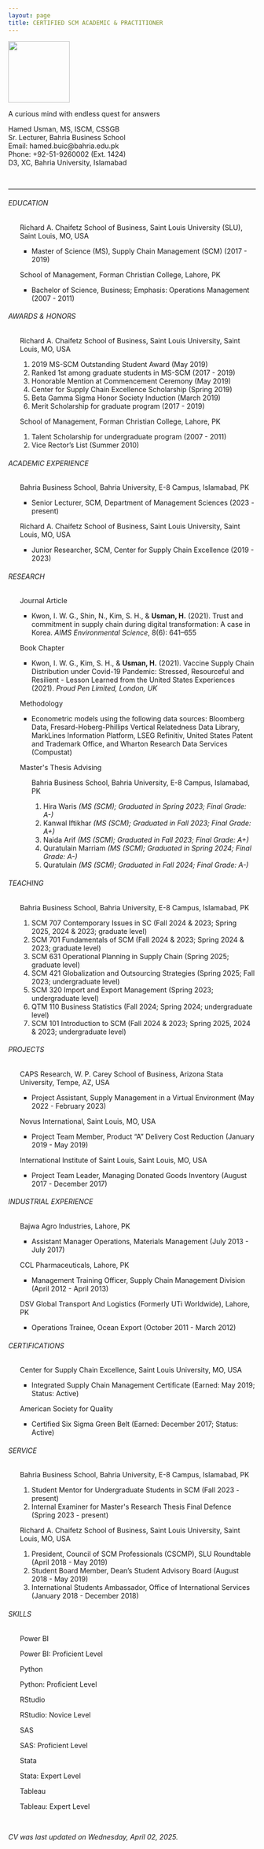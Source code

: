 ```yaml
---
layout: page
title: CERTIFIED SCM ACADEMIC & PRACTITIONER
---
```

<img src="../assets/hu.png" width="125" height="125"><br/>

<p>A curious mind with endless quest for answers</p>
<p>Hamed Usman, MS, ISCM, CSSGB<br/>
Sr. Lecturer, Bahria Business School<br/>
Email: hamed.buic@bahria.edu.pk<br/>
Phone: +92-51-9260002 (Ext. 1424)<br/>
D3, XC, Bahria University, Islamabad</p>


<br/>

---


<h6>EDUCATION</h6>

<ul style="list-style-type:none;">
 Richard A. Chaifetz School of Business, Saint Louis University (SLU), Saint Louis, MO, USA
  <ul style="list-style-type:square;">
   <li>Master of Science (MS), Supply Chain Management (SCM) (2017 - 2019)</li>
  </ul>
</ul>

<ul style="list-style-type:none;">
 School of Management, Forman Christian College, Lahore, PK
  <ul style="list-style-type:square;">
   <li>Bachelor of Science, Business; Emphasis: Operations Management (2007 - 2011)</li>
  </ul>
</ul>

<h6>AWARDS & HONORS</h6>
 <ul style="list-style-type:none;">
  Richard A. Chaifetz School of Business, Saint Louis University, Saint Louis, MO, USA
   <ol>
    <li>2019 MS-SCM Outstanding Student Award (May 2019)</li>
    <li>Ranked 1st among graduate students in MS-SCM (2017 - 2019)</li>
    <li>Honorable Mention at Commencement Ceremony (May 2019)</li>
    <li>Center for Supply Chain Excellence Scholarship (Spring 2019)</li>
    <li>Beta Gamma Sigma Honor Society Induction (March 2019)</li>
    <li>Merit Scholarship for graduate program (2017 - 2019)</li>
   </ol>
 </ul>

  <ul style="list-style-type:none;">
   School of Management, Forman Christian College, Lahore, PK
    <ol>
     <li>Talent Scholarship for undergraduate program (2007 - 2011)</li>
     <li>Vice Rector’s List (Summer 2010)</li>
    </ol>
  </ul>

<h6>ACADEMIC EXPERIENCE</h6>

<ul style="list-style-type:none;">
 Bahria Business School, Bahria University, E-8 Campus, Islamabad, PK
  <ul style="list-style-type:square;">
   <li>Senior Lecturer, SCM, Department of Management Sciences (2023 - present)</li>
  </ul>
</ul>

<ul style="list-style-type:none;">
 Richard A. Chaifetz School of Business, Saint Louis University, Saint Louis, MO, USA
  <ul style="list-style-type:square;">
   <li>Junior Researcher, SCM, Center for Supply Chain Excellence (2019 - 2023)</li>
    <!--<ul style="list-style-type:none;"><i>Mentor: Ik-Whan Kwon, Ph.D.</i>-->
  </ul>
</ul>

<h6>RESEARCH</h6>
  <ul style="list-style-type:none;">Journal Article
   <ul style="list-style-type:square;"><li>Kwon, I. W. G., Shin, N., Kim, S. H., & <b>Usman, H.</b> (2021). Trust and commitment in supply chain during digital transformation: A case in Korea. <i>AIMS Environmental Science</i>, 8(6): 641–655</li>
   </ul>
  </ul>

 <ul style="list-style-type:none;">Book Chapter
  <ul style="list-style-type:square;"><li>Kwon, I. W. G., Kim, S. H., & <b>Usman, H.</b> (2021). Vaccine Supply Chain Distribution under Covid-19 Pandemic: Stressed, Resourceful and Resilient - Lesson Learned from the United States Experiences (2021). <i>Proud Pen Limited, London, UK</i></li>
  </ul>
 </ul>

 <ul style="list-style-type:none;">Methodology
   <ul style="list-style-type:square;"><li>Econometric models using the following data sources: Bloomberg Data, Fresard-Hoberg-Phillips Vertical Relatedness Data Library, MarkLines Information Platform, LSEG Refinitiv, United States Patent and Trademark Office, and Wharton Research Data Services (Compustat)</li>
  </ul>
 </ul>

  <ul style="list-style-type:none;">Master's Thesis Advising
   <ul style="list-style-type:none;">Bahria Business School, Bahria University, E-8 Campus, Islamabad, PK
    <ol>
     <li>Hira Waris <i>(MS (SCM); Graduated in Spring 2023; Final Grade: A-)</i></li>
      <!--<ul style="list-style-type:none;"><li>- Thesis Title: <i>The relationship between inventory leanness, dynamism, and sustainability of firms: In context of US-based clean 200 companies</i></li></ul>-->
     <li>Kanwal Iftikhar <i>(MS (SCM); Graduated in Fall 2023; Final Grade: A+)</i></li>
     <li>Naida Arif <i>(MS (SCM); Graduated in Fall 2023; Final Grade: A+)</i></li>
     <li>Quratulain Marriam <i>(MS (SCM); Graduated in Spring 2024; Final Grade: A-)</i></li>
     <li>Quratulain <i>(MS (SCM); Graduated in Fall 2024; Final Grade: A-)</i></li>
    </ol>
   </ul>
  </ul>

<h6>TEACHING</h6>
 <ul style="list-style-type:none;">
  Bahria Business School, Bahria University, E-8 Campus, Islamabad, PK
   <ol>
    <li>SCM 707 Contemporary Issues in SC (Fall 2024 & 2023; Spring 2025, 2024 & 2023; graduate level)</li>
    <li>SCM 701 Fundamentals of SCM (Fall 2024 & 2023; Spring 2024 & 2023; graduate level)</li>
    <li>SCM 631 Operational Planning in Supply Chain (Spring 2025; graduate level)</li>
    <li>SCM 421 Globalization and Outsourcing Strategies (Spring 2025; Fall 2023; undergraduate level)</li>
    <li>SCM 320 Import and Export Management (Spring 2023; undergraduate level)</li>
    <li>QTM 110 Business Statistics (Fall 2024; Spring 2024; undergraduate level)</li>
    <li>SCM 101 Introduction to SCM (Fall 2024 & 2023; Spring 2025, 2024 & 2023; undergraduate level)</li>
   </ol>
 </ul>

<h6>PROJECTS</h6>

  <ul style="list-style-type:none;">
  CAPS Research, W. P. Carey School of Business, Arizona Stata University, Tempe, AZ, USA
   <ul style="list-style-type:square;">
    <li>Project Assistant, Supply Management in a Virtual Environment (May 2022 - February 2023)</li>
   </ul> 
 </ul>
 
 <ul style="list-style-type:none;">
  Novus International, Saint Louis, MO, USA
   <ul style="list-style-type:square;">
    <li>Project Team Member, Product “A” Delivery Cost Reduction (January 2019 - May 2019)</li>
   </ul> 
 </ul>

 <ul style="list-style-type:none;">
  International Institute of Saint Louis, Saint Louis, MO, USA
   <ul style="list-style-type:square;">
    <li>Project Team Leader, Managing Donated Goods Inventory (August 2017 - December 2017)</li>
   </ul>
 </ul>

<h6>INDUSTRIAL EXPERIENCE</h6>

 <ul style="list-style-type:none;">
  Bajwa Agro Industries, Lahore, PK
   <ul style="list-style-type:square;">
    <li>Assistant Manager Operations, Materials Management (July 2013 - July 2017)</li>
   </ul>
 </ul>

  <ul style="list-style-type:none;">
   CCL Pharmaceuticals, Lahore, PK
   <ul style="list-style-type:square;">
    <li>Management Training Officer, Supply Chain Management Division (April 2012 - April 2013)</li>
   </ul>
 </ul>

 <ul style="list-style-type:none;">
  DSV Global Transport And Logistics (Formerly UTi Worldwide), Lahore, PK
   <ul style="list-style-type:square;">
    <li>Operations Trainee, Ocean Export (October 2011 - March 2012)</li>
   </ul>
 </ul>

<h6>CERTIFICATIONS</h6>

 <ul style="list-style-type:none;">
  Center for Supply Chain Excellence, Saint Louis University, MO, USA
   <ul style="list-style-type:square;">
    <li>Integrated Supply Chain Management Certificate (Earned: May 2019; Status: Active)</li>
   </ul>
 </ul>

  <ul style="list-style-type:none;">
  American Society for Quality
   <ul style="list-style-type:square;">
    <li>Certified Six Sigma Green Belt (Earned: December 2017; Status: Active)</li>
   </ul>
 </ul>

<h6>SERVICE</h6>

<ul style="list-style-type:none;">
  Bahria Business School, Bahria University, E-8 Campus, Islamabad, PK
   <ol>
    <li>Student Mentor for Undergraduate Students in SCM (Fall 2023 - present)</li>
    <li>Internal Examiner for Master's Research Thesis Final Defence (Spring 2023 - present)</li>
    </ol>
 </ul>

 
 <ul style="list-style-type:none;">
  Richard A. Chaifetz School of Business, Saint Louis University, Saint Louis, MO, USA
   <ol>
    <li>President, Council of SCM Professionals (CSCMP), SLU Roundtable (April 2018 - May 2019)</li>
    <li>Student Board Member, Dean’s Student Advisory Board (August 2018 - May 2019)</li>
    <li>International Students Ambassador, Office of International Services (January 2018 - December 2018)</li>
    </ol>
 </ul>

<h6>SKILLS</h6>
 <ul style="list-style-type:none;">

  <div class="skillbarbackground">
   <div class="skillrange powerbi"></div></div>
    <div class="tooltip"><p>Power BI</p>
     <span class="tooltiptext">Power BI: Proficient Level</span></div>
 
 <div class="skillbarbackground">
  <div class="skillrange python"></div></div>
   <div class="tooltip"><p>Python</p>
    <span class="tooltiptext">Python: Proficient Level</span></div>

 <div class="skillbarbackground">
  <div class="skillrange rstudio"></div></div>
   <div class="tooltip"><p>RStudio</p>
    <span class="tooltiptext">RStudio: Novice Level</span></div>
  
 <div class="skillbarbackground">
  <div class="skillrange sas"></div></div>
   <div class="tooltip"><p>SAS</p>
    <span class="tooltiptext">SAS: Proficient Level</span></div>
  
 <div class="skillbarbackground">
  <div class="skillrange stata"></div></div>
   <div class="tooltip"><p>Stata</p>
    <span class="tooltiptext">Stata: Expert Level</span></div>
  
  <div class="skillbarbackground">
   <div class="skillrange tableau"></div></div>
    <div class="tooltip"><p>Tableau</p>
    <span class="tooltiptext">Tableau: Expert Level</span></div>
</ul>

<br/>


<p><i>CV was last updated on Wednesday, April 02, 2025.</i></p>
